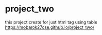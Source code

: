 # project_two
this project create for just html tag using table
https://mobarok27cse.github.io/project_two/
